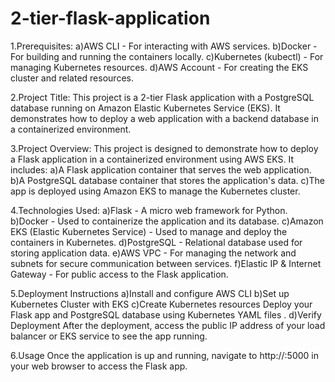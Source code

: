 # 2-tier-flask-application
1.Prerequisites:
  a)AWS CLI - For interacting with AWS services.
  b)Docker - For building and running the containers locally.
  c)Kubernetes (kubectl) - For managing Kubernetes resources.
  d)AWS Account - For creating the EKS cluster and related resources.
  
2.Project Title:
  This project is a 2-tier Flask application with a PostgreSQL database running on Amazon Elastic Kubernetes Service (EKS). It demonstrates how to deploy a web application with a backend database 
  in a containerized environment.

3.Project Overview:
  This project is designed to demonstrate how to deploy a Flask application in a containerized environment using AWS EKS. It includes:
   a)A Flask application container that serves the web application.
   b)A PostgreSQL database container that stores the application's data.
   c)The app is deployed using Amazon EKS to manage the Kubernetes cluster.

4.Technologies Used:
  a)Flask - A micro web framework for Python.
  b)Docker - Used to containerize the application and its database.
  c)Amazon EKS (Elastic Kubernetes Service) - Used to manage and deploy the containers in Kubernetes.
  d)PostgreSQL - Relational database used for storing application data.
  e)AWS VPC - For managing the network and subnets for secure communication between services.
  f)Elastic IP & Internet Gateway - For public access to the Flask application.  
  
5.Deployment Instructions
  a)Install and configure AWS CLI
  b)Set up Kubernetes Cluster with EKS
  c)Create Kubernetes resources
    Deploy your Flask app and PostgreSQL database using Kubernetes YAML files .
  d)Verify Deployment
    After the deployment, access the public IP address of your load balancer or EKS service to see the app running.

6.Usage
  Once the application is up and running, navigate to http://<public-ip>:5000 in your web browser to access the Flask app.
